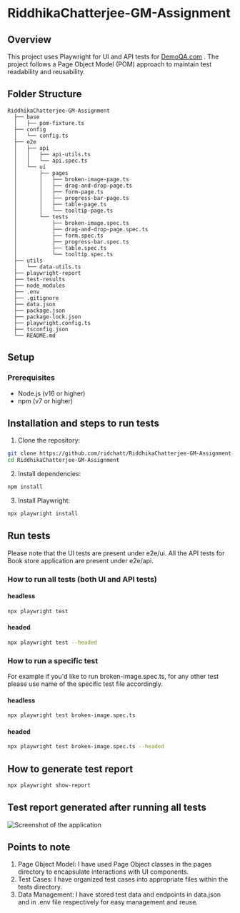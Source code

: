 # RiddhikaChatterjee-GM-Assignment

## Overview
This project uses Playwright for UI and API tests for [DemoQA.com](https://demoqa.com/) . The project follows a Page Object Model (POM) approach to maintain test readability and reusability.

## Folder Structure

````plaintext
RiddhikaChatterjee-GM-Assignment
  ├── base
  │   ├── pom-fixture.ts
  ├── config
  │   └── config.ts
  ├── e2e
  │   ├── api
  │   │   ├── api-utils.ts
  │   │   └── api.spec.ts
  │   └── ui
  │       ├── pages
  │       │   ├── broken-image-page.ts
  │       │   ├── drag-and-drop-page.ts
  │       │   ├── form-page.ts
  │       │   ├── progress-bar-page.ts
  │       │   ├── table-page.ts
  │       │   └── tooltip-page.ts
  │       └── tests
  │           ├── broken-image.spec.ts
  │           ├── drag-and-drop-page.spec.ts
  │           ├── form.spec.ts
  │           ├── progress-bar.spec.ts
  │           ├── table.spec.ts
  │           └── tooltip.spec.ts
  ├── utils
  │   └── data-utils.ts
  ├── playwright-report
  ├── test-results
  ├── node_modules
  ├── .env
  ├── .gitignore
  ├── data.json
  ├── package.json
  ├── package-lock.json
  ├── playwright.config.ts
  ├── tsconfig.json
  └── README.md

````

## Setup
### Prerequisites
- Node.js (v16 or higher)
- npm (v7 or higher)

## Installation and steps to run tests
1. Clone the repository:

```bash
git clone https://github.com/ridchatt/RiddhikaChatterjee-GM-Assignment.git
cd RiddhikaChatterjee-GM-Assignment
```

2. Install dependencies:

```bash
npm install
```

3. Install Playwright:

```bash
npx playwright install
```

## Run tests
Please note that the UI tests are present under e2e/ui. All the API tests for Book store application are present under e2e/api.

### How to run all tests (both UI and API tests)

#### headless
```bash
npx playwright test
```

#### headed
```bash
npx playwright test --headed
```

### How to run a specific test
For example if you'd like to run broken-image.spec.ts, for any other test please use name of the specific test file accordingly.
#### headless
```bash
npx playwright test broken-image.spec.ts 
```

#### headed
```bash
npx playwright test broken-image.spec.ts --headed
```

## How to generate test report
```bash
npx playwright show-report
```

## Test report generated after running all tests
![Screenshot of the application](images/playwright-test-report.png)

## Points to note
1) Page Object Model: I have used Page Object classes in the pages directory to encapsulate interactions with UI components.
2) Test Cases: I have organized test cases into appropriate files within the tests directory.
3) Data Management: I have stored test data and endpoints in data.json and in .env file respectively for easy management and reuse.
